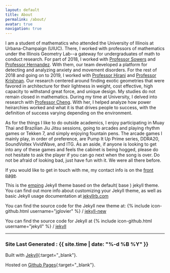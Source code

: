 ```yaml
---
layout: default
title: About
permalink: /about/
avatar: true
navigation: true
---
```

I am a student of mathematics who attended the University of Illinois at Urbana-Champaign (UIUC).
There, I worked with professors of mathematics under the Illinois Geometry Lab--a gateway for undergraduates of math to conduct research.
For part of 2018, I worked with [Professor Sowers](http://publish.illinois.edu/r-sowers/) and [Professor Hernandez](https://beckman.illinois.edu/directory/person/mhernand). With them, our team developed a platform for detecting and analyzing anxiety and movement disorders.
For the rest of 2018 and going on to 2019, I worked with [Professor Hirani](https://faculty.math.illinois.edu/~hirani/) and [Professor Krishnan](https://arch.illinois.edu/faculty/sudarshan-krishnan-phd). Our research centered around finding exotic geometries that were favored in architecture for their lightness in weight, cost effective, high capacity to withstand great force, and unique design.
My studies do not remain closed in mathematics. During my time at University, I delved into research with [Professor Cheng](http://joeytcheng.com/lab/members). With her, I helped analyze how power heirarchies worked and what it is that drives people to success, with the definition of success varying depending on the environment.

As for the things I like to do outside academics, I enjoy participating in Muay Thai and Brazilian Jiu Jitsu sessions, going to arcades and playing rhythm games or Tekken 7, and simply enjoying fountain pens.
The arcade games I mainly play, in order of preference, are Pump It Up Prime series, DDRA20, SoundVoltex VividWave, and ITG. 
As an aside, if anyone is looking to get into any of these games and feels the cabinet is being hogged, please do not hesitate to ask the player if you can go next when the song is over. Do not be afraid of looking bad, just have fun with it. We were all there before.

If you would like to get in touch with me, my contact info is on the [front page]().

This is the [emping](https://github.com/rmsubekti/emping) Jekyll theme based on the default( base ) jekyll theme. You can find out more info about customizing your Jekyll theme, as well as basic Jekyll usage documentation at [jekyllrb.com](http://jekyllrb.com/)

You can find the source code for the Jekyll new theme at:
{% include icon-github.html username="jglovier" %} /
[jekyll-new](https://github.com/jglovier/jekyll-new)

You can find the source code for Jekyll at
{% include icon-github.html username="jekyll" %} /
[jekyll](https://github.com/jekyll/jekyll)

---

### Site Last Generated : {{ site.time | date: "%-d %B %Y"  }}

Built with [Jekyll](http://jekyllrb.com/){:target="_blank"}.

Hosted on [Github Pages](https://pages.github.com/){:target="_blank"}.
